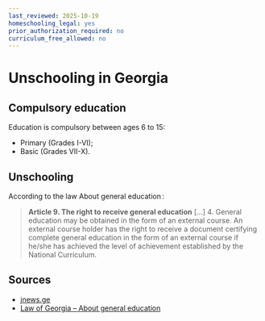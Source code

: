 ```yaml
---
last_reviewed: 2025-10-19
homeschooling_legal: yes
prior_authorization_required: no
curriculum_free_allowed: no
---
```

# Unschooling in Georgia

## Compulsory education

Education is compulsory between ages 6 to 15:
- Primary (Grades I-VI);
- Basic (Grades VII-X).

## Unschooling

According to the law About general education :

> **Article 9. The right to receive general education**
> […]
> 4. General education may be obtained in the form of an external course. An external course holder has the right to receive a document
> certifying complete general education in the form of an external course if he/she has achieved the level of achievement established by the
> National Curriculum.


## Sources

- [jnews.ge](https://jnews.ge/132411/)
- [Law of Georgia – About general education](https://natlex.ilo.org/dyn/natlex2/natlex2/files/download/117826/GEO-117826%20%28EN%29.pdf)
